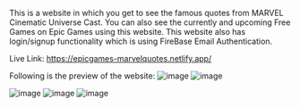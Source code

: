 This is a website in which you get to see the famous quotes from MARVEL Cinematic Universe Cast. 
You can also see the currently and upcoming Free Games on Epic Games using this website.
This website also has login/signup functionality which is using FireBase Email Authentication.

Live Link: https://epicgames-marvelquotes.netlify.app/

Following is the preview of the website:
![image](https://user-images.githubusercontent.com/66637389/215340725-14f60b2b-3e74-40ce-8510-e50743a69416.png)
![image](https://user-images.githubusercontent.com/66637389/215340740-ca0de4e1-6523-46fb-b5a4-3517ae1a79a3.png)

![image](https://user-images.githubusercontent.com/66637389/215340841-8039fe74-3f91-4a40-9d00-1d63f6cae0a7.png)
![image](https://user-images.githubusercontent.com/66637389/215340857-fcd9880e-8aa9-4e99-8b29-f9feb7a3aacd.png)
![image](https://user-images.githubusercontent.com/66637389/215340869-432c8fdd-89e1-43e8-9b74-8a7c1db4240f.png)
